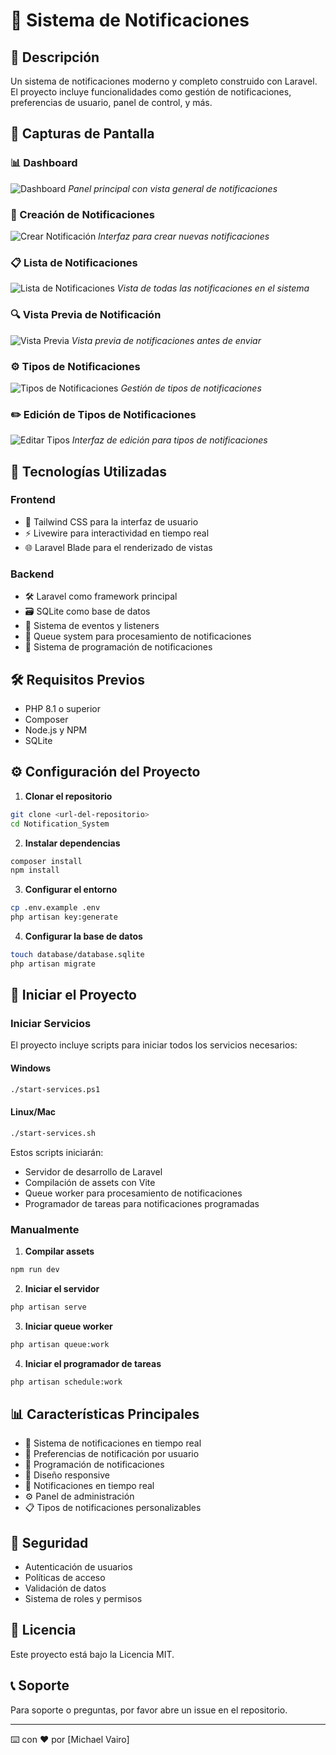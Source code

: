 # 📨 Sistema de Notificaciones

## 📝 Descripción

Un sistema de notificaciones moderno y completo construido con Laravel. El proyecto incluye funcionalidades como gestión de notificaciones, preferencias de usuario, panel de control, y más.

## 📸 Capturas de Pantalla

### 📊 Dashboard

![Dashboard](/screenshots/dashboard.png)
_Panel principal con vista general de notificaciones_

### 📝 Creación de Notificaciones

![Crear Notificación](/screenshots/create-notification.png)
_Interfaz para crear nuevas notificaciones_

### 📋 Lista de Notificaciones

![Lista de Notificaciones](/screenshots/list-notifications.png)
_Vista de todas las notificaciones en el sistema_

### 🔍 Vista Previa de Notificación

![Vista Previa](/screenshots/preview-notification.png)
_Vista previa de notificaciones antes de enviar_

### ⚙️ Tipos de Notificaciones

![Tipos de Notificaciones](/screenshots/tipos-notifications.png)
_Gestión de tipos de notificaciones_

### ✏️ Edición de Tipos de Notificaciones

![Editar Tipos](/screenshots/edit-tipo-notifications.png)
_Interfaz de edición para tipos de notificaciones_

## 🚀 Tecnologías Utilizadas

### Frontend

-   🎨 Tailwind CSS para la interfaz de usuario
-   ⚡ Livewire para interactividad en tiempo real
-   🌐 Laravel Blade para el renderizado de vistas

### Backend

-   🛠️ Laravel como framework principal
-   🗃️ SQLite como base de datos
-   📨 Sistema de eventos y listeners
-   🔄 Queue system para procesamiento de notificaciones
-   📝 Sistema de programación de notificaciones

## 🛠️ Requisitos Previos

-   PHP 8.1 o superior
-   Composer
-   Node.js y NPM
-   SQLite

## ⚙️ Configuración del Proyecto

1. **Clonar el repositorio**

```bash
git clone <url-del-repositorio>
cd Notification_System
```

2. **Instalar dependencias**

```bash
composer install
npm install
```

3. **Configurar el entorno**

```bash
cp .env.example .env
php artisan key:generate
```

4. **Configurar la base de datos**

```bash
touch database/database.sqlite
php artisan migrate
```

## 🚀 Iniciar el Proyecto

### Iniciar Servicios

El proyecto incluye scripts para iniciar todos los servicios necesarios:

#### Windows

```bash
./start-services.ps1
```

#### Linux/Mac

```bash
./start-services.sh
```

Estos scripts iniciarán:

-   Servidor de desarrollo de Laravel
-   Compilación de assets con Vite
-   Queue worker para procesamiento de notificaciones
-   Programador de tareas para notificaciones programadas

### Manualmente

1. **Compilar assets**

```bash
npm run dev
```

2. **Iniciar el servidor**

```bash
php artisan serve
```

3. **Iniciar queue worker**

```bash
php artisan queue:work
```

4. **Iniciar el programador de tareas**

```bash
php artisan schedule:work
```

## 📊 Características Principales

-   📨 Sistema de notificaciones en tiempo real
-   👤 Preferencias de notificación por usuario
-   📅 Programación de notificaciones
-   📱 Diseño responsive
-   🔔 Notificaciones en tiempo real
-   ⚙️ Panel de administración
-   📋 Tipos de notificaciones personalizables

## 🔐 Seguridad

-   Autenticación de usuarios
-   Políticas de acceso
-   Validación de datos
-   Sistema de roles y permisos

## 📝 Licencia

Este proyecto está bajo la Licencia MIT.

## 📞 Soporte

Para soporte o preguntas, por favor abre un issue en el repositorio.

---

⌨️ con ❤️ por [Michael Vairo]
